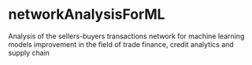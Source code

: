 # networkAnalysisForML
Analysis of the sellers-buyers transactions network for machine learning models improvement in the field of trade finance, credit analytics and supply chain

